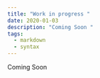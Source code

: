 ```yaml
---
title: "Work in progress "
date: 2020-01-03
description: "Coming Soon "
tags:
  - markdown
  - syntax
---
```

Coming Soon 
